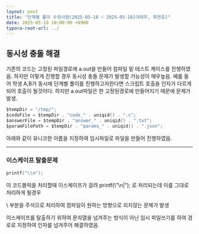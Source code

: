 ```yaml
---
layout: post
title: "단계별 풀이 수정사항(2025-05-18 ~ 2025-05-18[이태우, 최연호]"
date: 2025-05-18 10:00:00 +0900
typora-root-url: ../
---
```


## 동시성 충돌 해결

기존의 코드는 고정된 파일경로에 a.out을 만들어 컴파일 밑 테스트 케이스를 진행하였음. 하지만 이렇게 진행할 경우 동시성 충돌 문제가 발생할 가능성이 매우높음. 예를 들어 학생 A,B가 동시에 단계별 풀이를 진행하고자한다면 스크립트 호출을 인자가 다르게 되어 호출이 될것이다. 하지만 a.out파일은 한 고정된경로에 만들어지기 때문에 문제가 발생.

```c
$tempDir = "/tmp/";
$codeFile = $tempDir . "code_" . uniqid() . ".c";
$answerFile = $tempDir . "answer_" . uniqid() . ".txt";
$paramFilePath = $tempDir . "params_" . uniqid() . ".json";
```

아래와 같이 유니크한 이름을 지정하여 임시파일로 파일을 만들어 진행하였음.



---



### 이스케이프 탈출문제

```c
printf("\\n");
```

이 코드블럭을 처리할때 이스케이프가 걸려 printf(\”\\n|”); 로 처리되는데 이를 그대로 처리하게 될경우

\\ 부분을 주석으로 처리하여 컴파일이 원하는 방향으로 되지않는 문제가 발생

이스케이프를 탈출하기 위하여 문자열을 넘겨주는 방식이 아닌 임시 파일쓰기를 하여 경로로 지정하여 인자를 넘겨주어 해결하였음.